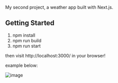 My second project, a weather app built with Next.js.

## Getting Started

1. npm install
2. npm run build
3. npm run start

then visit http://localhost:3000/ in your browser!

example below:

![image](https://github.com/georgem-it/weather-app-nextjs/assets/98126554/4c0ef556-262d-4cf7-9ec5-7accc20a151f)
